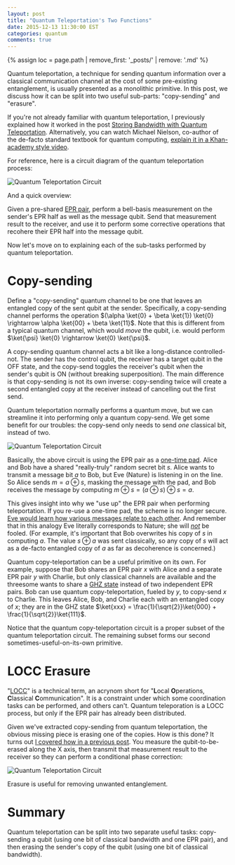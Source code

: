 ```yaml
---
layout: post
title: "Quantum Teleportation's Two Functions"
date: 2015-12-13 11:30:00 EST
categories: quantum
comments: true
---
```


{% assign loc = page.path | remove_first: '_posts/' | remove: '.md' %}

Quantum teleportation, a technique for sending quantum information over a classical communication channel at the cost of some pre-existing entanglement, is usually presented as a monolithic primitive.
In this post, we discuss how it can be split into two useful sub-parts: "copy-sending" and "erasure".

If you're not already familiar with quantum teleportation, I previously explained how it worked in the post [Storing Bandwidth with Quantum Teleportation](/quantum/2014/05/11/Storing-Bandwidth-with-Quantum-Teleportation.html).
Alternatively, you can watch Michael Nielson, co-author of the de-facto standard textbook for quantum computing, [explain it in a Khan-academy style video](https://www.youtube.com/watch?v=3wZ35c3oYUE&list=PL1826E60FD05B44E4&index=18).

For reference, here is a circuit diagram of the quantum teleportation process:

<img src="/assets/{{ loc }}/quantum-teleportation-circuit.png" title="Quantum Teleportation Circuit" style="max-width: 100%;"/>

And a quick overview:


Given a pre-shared [EPR pair](https://en.wikipedia.org/wiki/Bell_state), perform a bell-basis measurement on the sender's EPR half as well as the message qubit.
Send that measurement result to the receiver, and use it to perform some corrective operations that recohere their EPR half into the message qubit.

Now let's move on to explaining each of the sub-tasks performed by quantum teleportation.

# Copy-sending

Define a "copy-sending" quantum channel to be one that leaves an entangled copy of the sent qubit at the sender.
Specifically, a copy-sending channel performs the operation $(\alpha \ket{0} + \beta \ket{1}) \ket{0} \rightarrow \alpha \ket{00} + \beta \ket{11}$.
Note that this is different from a typical quantum channel, which would *move* the qubit, i.e. would perform $\ket{\psi} \ket{0} \rightarrow \ket{0} \ket{\psi}$.

A copy-sending quantum channel acts a bit like a long-distance controlled-not.
The sender has the control qubit, the receiver has a target qubit in the OFF state, and the copy-send toggles the receiver's qubit when the sender's qubit is ON (without breaking superposition).
The main difference is that copy-sending is not its own inverse: copy-sending twice will create a second entangled copy at the receiver instead of cancelling out the first send.

Quantum teleportation normally performs a quantum move, but we can streamline it into performing only a quantum copy-send.
We get some benefit for our troubles: the copy-send only needs to send *one* classical bit, instead of two.

<img src="/assets/{{ loc }}/quantum-copy-teleportation-circuit.png" title="Quantum Teleportation Circuit" style="max-width: 100%;"/>

Basically, the above circuit is using the EPR pair as a [one-time pad](https://en.wikipedia.org/wiki/One-time_pad).
Alice and Bob have a shared "really-truly" random secret bit $s$.
Alice wants to transmit a message bit $a$ to Bob, but Eve (Nature) is listening in on the line.
So Alice sends $m = a \oplus s$, masking the message with the pad, and Bob receives the message by computing $m \oplus s = (a \oplus s) \oplus s = a$.

This gives insight into why we "use up" the EPR pair when performing teleportation.
If you re-use a one-time pad, the scheme is no longer secure. [Eve would learn how various messages relate to each other](https://en.wikipedia.org/wiki/Venona_project#Decryption).
And remember that in this analogy Eve literally corresponds to Nature; she will [*not*](https://en.wikiquote.org/wiki/Richard_Feynman#Rogers_Commission_Report_.281986.29) be fooled.
(For example, it's important that Bob overwrites his copy of $s$ in computing $a$.
The value $s \oplus a$ was sent classically, so any copy of $s$ will act as a de-facto entangled copy of $a$ as far as decoherence is concerned.)

Quantum copy-teleportation can be a useful primitive on its own.
For example, suppose that Bob shares an EPR pair $x$ with Alice and a separate EPR pair $y$ with Charlie, but only classical channels are available and the threesome wants to share a [GHZ state](https://en.wikipedia.org/wiki/Greenberger%E2%80%93Horne%E2%80%93Zeilinger_state) instead of two independent EPR pairs.
Bob can use quantum copy-teleportation, fueled by $y$, to copy-send $x$ to Charlie.
This leaves Alice, Bob, and Charlie each with an entangled copy of $x$; they are in the GHZ state $\ket{xxx} = \frac{1}{\sqrt{2}}\ket{000} + \frac{1}{\sqrt{2}}\ket{111}$.

Notice that the quantum copy-teleportation circuit is a proper subset of the quantum teleportation circuit.
The remaining subset forms our second sometimes-useful-on-its-own primitive.

# LOCC Erasure

"[LOCC](https://en.wikipedia.org/wiki/LOCC)" is a technical term, an acrynom short for "**L**ocal **O**perations, **C**lassical **C**ommunication".
It is a constraint under which some coordination tasks can be performed, and others can't.
Quantum teleporation is a LOCC process, but only if the EPR pair has already been distributed.

Given we've extracted copy-sending from quantum teleportation, the obvious missing piece is erasing one of the copies.
How is this done?
It turns out [I covered how in a previous post](http://localhost:4000/quantum/2015/09/02/Partially-Erasing-Entanglement-with-Measurement.html).
You measure the qubit-to-be-erased along the X axis, then transmit that measurement result to the receiver so they can perform a conditional phase correction:

<img src="/assets/{{ loc }}/locc-erasure-circuit.png" title="Quantum Teleportation Circuit" style="max-width: 100%;"/>

Erasure is useful for removing unwanted entanglement.

# Summary

Quantum teleportation can be split into two separate useful tasks: copy-sending a qubit (using one bit of classical bandwidth and one EPR pair), and then erasing the sender's copy of the qubit (using one bit of classical bandwidth).
